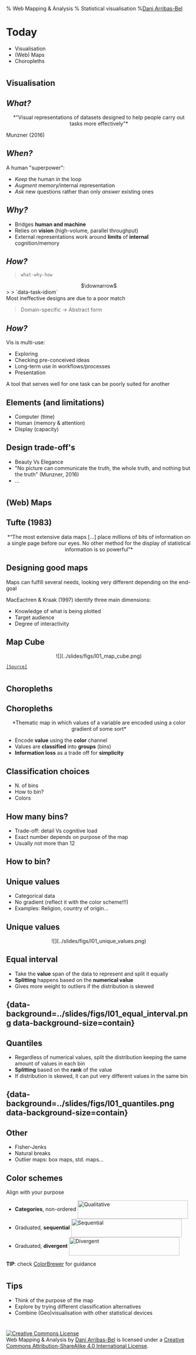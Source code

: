 % Web Mapping & Analysis
% Statistical visualisation
%[Dani Arribas-Bel](http://darribas.org)

# Today

- Visualisation
- (Web) Maps
- Choropleths

#
## Visualisation

## *What?*

<CENTER>
*"Visual representations of datasets designed to help people carry out
tasks more effectively"*
</CENTER>

Munzner (2016)

## *When?*

A human "superpower":

- *Keep* the human in the loop
- *Augment* memory/internal representation
- *Ask* new questions rather than only *answer* existing ones

## *Why?*

- Bridges **human and machine**
- Relies on **vision** (high-volume, parallel throughput)
- External representations work around **limits** of **internal** cognition/memory

## *How?*

> `what-why-how`
>
<CENTER>$\downarrow$ </CENTER>
>
> `data-task-idiom`

<div class='fragment'>
Most ineffective designs are due to a poor match

> Domain-specific $\rightarrow$ Abstract form
</div>

## *How?*

Vis is <fragment class='hgl'>multi-use</fragment>: 

- Exploring
- Checking pre-conceived ideas
- Long-term use in workflows/processes
- Presentation

A tool that serves well for one task can be poorly suited for another

## Elements (and limitations)

- Computer (time)
- Human (memory & attention)
- Display (capacity)

## Design trade-off's

- Beauty Vs Elegance
- "No picture can communicate the truth, the whole truth, and nothing but the
  truth" (Munzner, 2016)
- ...

#
## (Web) Maps

## Tufte (1983)

<CENTER>
*“The most extensive data maps […] place millions of bits of information on a single page before our eyes. No other method for the display of statistical information is so powerful”*
</CENTER>

## Designing good maps

Maps can fulfill several needs, looking very different depending on the end-goal

MacEachren & Kraak (1997) identify three main dimensions:

- Knowledge of what is being plotted
- Target audience
- Degree of interactivity

## Map Cube

<CENTER>
![](../slides/figs/l01_map_cube.png)
</CENTER>

[`[Source]`](http://cartography.tuwien.ac.at/wordpress/wp-content/uploads/2013/01/cartotalk-corne-van-elzakker.pdf)


#
## Choropleths

## Choropleths

<center>
*Thematic map in which values of a variable are encoded using a color
gradient of some sort*
</center>

* Encode **value** using the **color** channel
* Values are **classified** into **groups** (bins)
* **Information loss** as a trade off for **simplicity**

## Classification choices

* N. of bins
* How to bin?
* Colors

## How many bins?

- Trade-off: detail Vs cognitive load
- Exact number depends on purpose of the map
- Usually not more than 12

## How to bin?

## Unique values

* Categorical data
* No gradient (reflect it with the color scheme!!!)
* Examples: Religion, country of origin...

## Unique values
<center>
![](../slides/figs/l01_unique_values.png)
</center>

## Equal interval

* Take the **value** span of the data to represent and split it equally
* **Splitting** happens based on the **numerical value**
* Gives more weight to outliers if the distribution is skewed

## {data-background=../slides/figs/l01_equal_interval.png data-background-size=contain}

## Quantiles

* Regardless of numerical values, split the distribution keeping the same
  amount of values in each bin
* **Splitting** based on the **rank** of the value
* If distribution is skewed, it can put very different values in the same bin

## {data-background=../slides/figs/l01_quantiles.png data-background-size=contain}

## Other

* Fisher-Jenks
* Natural breaks
* Outlier maps: box maps, std. maps...

## Color schemes

Align with your purpose

* **Categories**, non-ordered [<img src="../slides/figs/l01_pal_qual.png" alt="Qualitative"
style="width:300px;height:50px;vertical-align:middle;border:0px;" class="fragment"/>](https://jiffyclub.github.io/palettable/wesanderson/#fantasticfox2_5)
* Graduated, **sequential** [<img src="../slides/figs/l01_pal_seq.png" alt="Sequential"
style="width:300px;height:50px;vertical-align:middle;border:0px;" class="fragment"/>](https://jiffyclub.github.io/palettable/colorbrewer/sequential/#rdpu_5)
* Graduated, **divergent** [<img src="../slides/figs/l01_pal_div.png" alt="Divergent"
style="width:300px;height:50px;vertical-align:middle;border:0px;" class="fragment"/>](https://jiffyclub.github.io/palettable/colorbrewer/diverging/#rdylgn_5)

**TIP**: check [ColorBrewer](http://colorbrewer2.org/) for guidance

#
## Tips

- Think of the purpose of the map
- Explore by trying different classification alternatives
- Combine (Geo)visualisation with other statistical devices

#
<a rel="license" href="http://creativecommons.org/licenses/by-sa/4.0/"><img alt="Creative Commons License" style="border-width:0" src="https://i.creativecommons.org/l/by-sa/4.0/88x31.png" /></a><br /><span xmlns:dct="http://purl.org/dc/terms/" property="dct:title">Web Mapping & Analysis</span> by <a xmlns:cc="http://creativecommons.org/ns#" href="http://darribas.org" property="cc:attributionName" rel="cc:attributionURL">Dani Arribas-Bel</a> is licensed under a <a rel="license" href="http://creativecommons.org/licenses/by-sa/4.0/">Creative Commons Attribution-ShareAlike 4.0 International License</a>.

